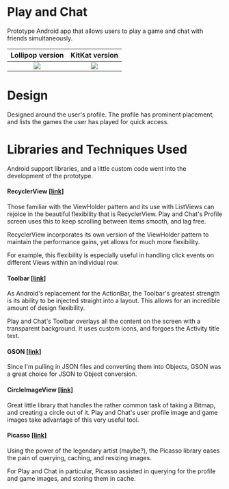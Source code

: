# Play and Chat
Prototype Android app that allows users to play a game and chat with friends simultaneously.

Lollipop version             |  KitKat version
:-------------------------:|:-------------------------:
![](https://raw.githubusercontent.com/ryan-simon/playandchat/master/screenshots/PlayandChatLollipop.png)  |  ![](https://raw.githubusercontent.com/ryan-simon/playandchat/master/screenshots/PlayandChatKitKat.png)

# Design
Designed around the user's profile. The profile has prominent placement, and lists the games the user has played for quick access.

# Libraries and Techniques Used
Android support libraries, and a little custom code went into the development of the prototype.

#### RecyclerView [[link]](https://developer.android.com/reference/android/support/v7/widget/RecyclerView.html)
Those familiar with the ViewHolder pattern and its use with ListViews can rejoice in the beautiful flexibility that is RecyclerView. Play and Chat's Profile screen uses this to keep scrolling between items smooth, and lag free.

RecyclerView incorporates its own version of the ViewHolder pattern to maintain the performance gains, yet allows for much more flexibility.

For example, this flexibility is especially useful in handling click events on different Views within an individual row.

#### Toolbar [[link]](http://developer.android.com/reference/android/widget/Toolbar.html)
As Android's replacement for the ActionBar, the Toolbar's greatest strength is its ability to be injected straight into a layout. This allows for an incredible amount of design flexibility.

Play and Chat's Toolbar overlays all the content on the screen with a transparent background. It uses custom icons, and forgoes the Activity title text.

#### GSON [[link]](https://code.google.com/p/google-gson/)
Since I'm pulling in JSON files and converting them into Objects, GSON was a great choice for JSON to Object conversion.

#### CircleImageView [[link]](https://github.com/hdodenhof/CircleImageView)
Great little library that handles the rather common task of taking a Bitmap, and creating a circle out of it. Play and Chat's user profile image and game images take advantage of this very useful tool.

#### Picasso [[link]](http://square.github.io/picasso/)
Using the power of the legendary artist (maybe?), the Picasso library eases the pain of querying, caching, and resizing images.

For Play and Chat in particular, Picasso assisted in querying for the profile and game images, and storing them in cache.